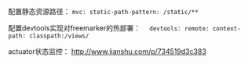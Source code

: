 配置静态资源路径：
`mvc:
     static-path-pattern: /static/**`

配置devtools实现对freemarker的热部署：
`  devtools:
     remote:
       context-path: classpath:/views/`
       
actuator状态监控：
http://www.jianshu.com/p/734519d3c383